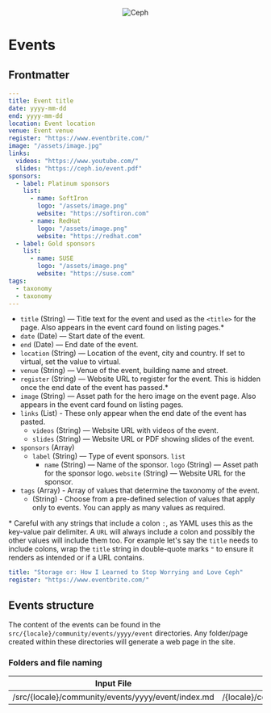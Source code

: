 <p align="center"><img src="https://i2.wp.com/ceph.io/wp-content/uploads/2016/07/Ceph_Logo_Standard_RGB_120411_fa.png?resize=322%2C148&ssl=1" alt="Ceph" /></p>

# Events

## Frontmatter

```yaml
---
title: Event title
date: yyyy-mm-dd
end: yyyy-mm-dd
location: Event location
venue: Event venue
register: "https://www.eventbrite.com/"
image: "/assets/image.jpg"
links:
  videos: "https://www.youtube.com/"
  slides: "https://ceph.io/event.pdf"
sponsors:
  - label: Platinum sponsors
    list:
      - name: SoftIron
        logo: "/assets/image.png"
        website: "https://softiron.com"
      - name: RedHat
        logo: "/assets/image.png"
        website: "https://redhat.com"
  - label: Gold sponsors
    list:
      - name: SUSE
        logo: "/assets/image.png"
        website: "https://suse.com"
tags:
  - taxonomy
  - taxonomy
---
```

- `title` (String) — Title text for the event and used as the `<title>` for the page. Also appears in the event card found on listing pages.\*
- `date` (Date) — Start date of the event.
- `end` (Date) — End date of the event.
- `location` (String) — Location of the event, city and country. If set to virtual, set the value to virtual.
- `venue` (String) — Venue of the event, building name and street.
- `register` (String) — Website URL to register for the event. This is hidden once the end date of the event has passed.\*
- `image` (String) — Asset path for the hero image on the event page. Also appears in the event card found on listing pages.
- `links` (List) - These only appear when the end date of the event has pasted.
  - `videos` (String) — Website URL with videos of the event.
  - `slides` (String) — Website URL or PDF showing slides of the event.
- `sponsors` (Array)
  - `label` (String) — Type of event sponsors.
    `list`
    - `name` (String) — Name of the sponsor.
      `logo` (String) — Asset path for the sponsor logo.
      `website` (String) — Website URL for the sponsor.
- `tags` (Array) - Array of values that determine the taxonomy of the event.
  - (String) - Choose from a pre-defined selection of values that apply only to events. You can apply as many values as required.

\* Careful with any strings that include a colon `:`, as YAML uses this as the key-value pair delimiter. A `URL` will always include a colon and possibly the other values will include them too. For example let's say the `title` needs to include colons, wrap the `title` string in double-quote marks `"` to ensure it renders as intended or if a URL contains.

```yaml
title: "Storage or: How I Learned to Stop Worrying and Love Ceph"
register: "https://www.eventbrite.com/"
```

## Events structure

The content of the events can be found in the `src/{locale}/community/events/yyyy/event` directories. Any folder/page created within these directories will generate a web page in the site.

### Folders and file naming

| Input File                                         | Output URL                            |
| -------------------------------------------------- | ------------------------------------- |
| /src/{locale}/community/events/yyyy/event/index.md | /{locale}/community/events/yyyy/event |
